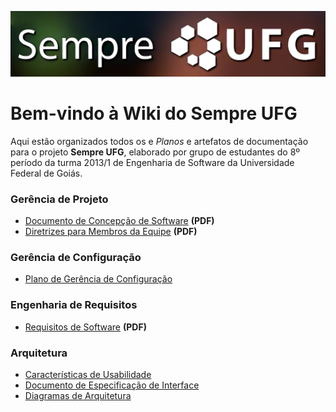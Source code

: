 ![Wiki do Sempre UFG](./wiki/extras/logo/sempre-ufg-banner.png)

# Bem-vindo à Wiki do Sempre UFG

Aqui estão organizados todos os e *Planos* e artefatos de documentação para o projeto **Sempre UFG**, elaborado por grupo de estudantes do 8º período da turma 2013/1 de Engenharia de Software da Universidade Federal de Goiás.

### Gerência de Projeto

* [Documento de Concepção de Software](./wiki/extras/documentos-do-professor-juliano/concepcao-de-software-para-sempre-ufg-2016.pdf) **(PDF)**
* [Diretrizes para Membros da Equipe](./wiki/extras/documentos-do-professor-juliano/diretrizes-para-membros-da-equipe.pdf) **(PDF)**

### Gerência de Configuração

* [Plano de Gerência de Configuração](./wiki/Plano-de-Gerência-de-Configuração.md)

### Engenharia de Requisitos

* [Requisitos de Software](./wiki/extras/documentos-do-professor-juliano/requisitos-de-software-para-sempre-ufg-2016.pdf) **(PDF)**

### Arquitetura

* [Características de Usabilidade](./wiki/Características-de-Usabilidade.md)
* [Documento de Especificação de Interface](./wiki/Documento-de-Especificação-de-Interface.md)
* [Diagramas de Arquitetura](./wiki/Diagramas-de-Arquitetura.md)
